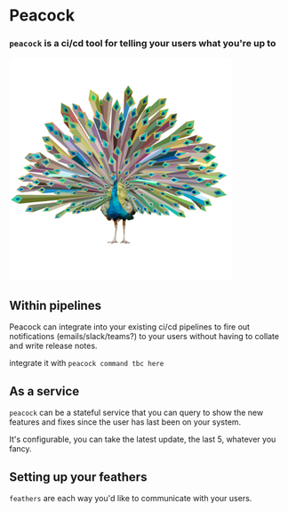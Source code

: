 # Peacock
### `peacock` is a ci/cd tool for telling your users what you're up to
<img src="./images/peacock.png" width="400" height="auto">

## Within pipelines

Peacock can integrate into your existing ci/cd pipelines to fire out notifications (emails/slack/teams?) to your users without having to collate and write release notes.

integrate it with `peacock command tbc here`

## As a service

`peacock` can be a stateful service that you can query to show the new features and fixes since the user has last been on your system.

It's configurable, you can take the latest update, the last 5, whatever you fancy.

## Setting up your feathers
`feathers` are each way you'd like to communicate with your users.
